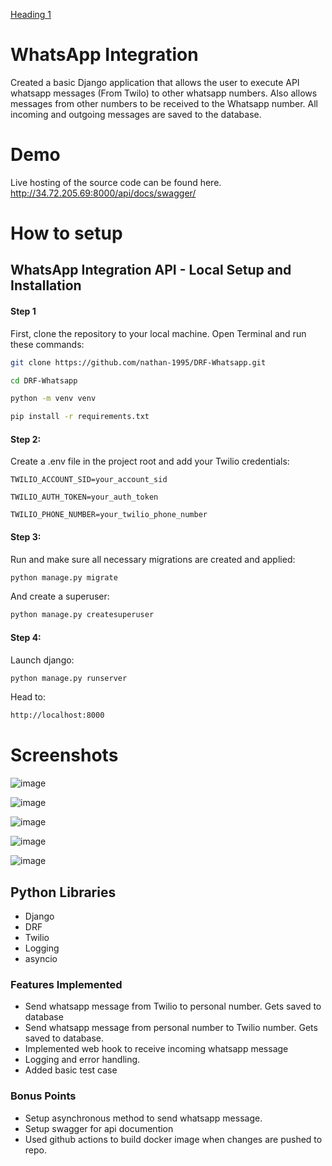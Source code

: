 [Heading 1](#screenshots)


# WhatsApp Integration

Created a basic Django application that allows the user to execute API whatsapp messages (From Twilo) to other whatsapp numbers. Also allows messages from other numbers to be received to the Whatsapp number. All incoming and outgoing messages are saved to the database.

# Demo

Live hosting of the source code can be found here. 
http://34.72.205.69:8000/api/docs/swagger/

# How to setup
## WhatsApp Integration API - Local Setup and Installation


#### Step 1
First, clone the repository to your local machine.
Open Terminal and run these commands:
```bash
git clone https://github.com/nathan-1995/DRF-Whatsapp.git
```
```bash
cd DRF-Whatsapp
```
```bash
python -m venv venv
```
```bash
pip install -r requirements.txt
```

#### Step 2:
Create a .env file in the project root and add your Twilio credentials:

`TWILIO_ACCOUNT_SID=your_account_sid`

`TWILIO_AUTH_TOKEN=your_auth_token`

`TWILIO_PHONE_NUMBER=your_twilio_phone_number`

#### Step 3:
Run and make sure all necessary migrations are created and applied:
```bash
python manage.py migrate
```
And create a superuser:
```bash
python manage.py createsuperuser
```
#### Step 4:
Launch django:
```bash
python manage.py runserver
```
Head to:
```bash
http://localhost:8000
```

# Screenshots

![image](https://github.com/user-attachments/assets/9a7ebfa5-25af-4539-83c3-4b7730ddb17a)

![image](https://github.com/user-attachments/assets/abc6ed67-1c1b-4076-8e5e-0a4f9089b0e3)

![image](https://github.com/user-attachments/assets/304cb642-3ca1-4800-b0a9-e9277e43907c)

![image](https://github.com/user-attachments/assets/7cb65a87-3b72-435b-b9c3-bdfcd01b211d)

![image](https://github.com/user-attachments/assets/02e31d52-0e43-487c-a4d6-e299ce0e6111)


## Python Libraries
* Django
* DRF
* Twilio
* Logging
* asyncio

### Features Implemented 
* Send whatsapp message from Twilio to personal number. Gets saved to database
* Send whatsapp message from personal number to Twilio number. Gets saved to database.
* Implemented web hook to receive  incoming whatsapp message
* Logging and error handling.
* Added basic test case

### Bonus Points
* Setup asynchronous method to send whatsapp message.
* Setup swagger for api documention
* Used github actions to build docker image when changes are pushed to repo.


